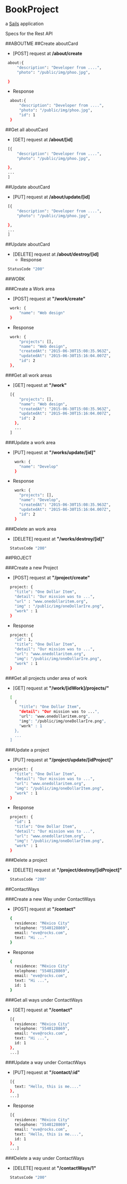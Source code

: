 # BookProject

a [Sails](http://sailsjs.org) application


Specs for the Rest API

##ABOUTME
##Create aboutCard
 - [POST] request at **/about/create**
 ```sh
  about:{
      "description": "Developer from ....",
      "photo": "/public/img/phoo.jpg",

  }
 ```
  - Response
```sh
  about:{
      "description": "Developer from ....",
      "photo": "/public/img/phoo.jpg",
      "id": 1
  }
```

 ##Get all aboutCard
 - [GET] request at **/about/[id]**
 ```sh
  [{
      "description": "Developer from ....",
      "photo": "/public/img/phoo.jpg",

  },
  ...
  ]
 ```
 ##Update aboutCard
- [PUT] request at **/about/update/[id]**
 ```sh
  [{
      "description": "Developer from ....",
      "photo": "/public/img/phoo.jpg",

  },
  ...
  ]
 ```

 ##Update aboutCard
- [DELETE] request at **/about/destroy/[id]**
  - Response
 ```sh
  StatusCode "200"
 ```

##WORK

###Create a Work area
 - [POST] request at **"/work/create"**
```sh
  work: {
      "name": "Web design"
  }
```
  - Response
```sh
  work: {
      "projects": [],
      "name": "Web design",
      "createdAt": "2015-06-30T15:08:35.963Z",
      "updatedAt": "2015-06-30T15:16:04.007Z",
      "id": 2
  },
```
###Get all work areas 
 - [GET] request at **"/work"**
```sh
  [{
      "projects": [],
      "name": "Web design",
      "createdAt": "2015-06-30T15:08:35.963Z",
      "updatedAt": "2015-06-30T15:16:04.007Z",
      "id": 2
    },
    ...
  ]
```
###Update a work area
 - [PUT] request at **"/works/update/[id]"**
```sh
    work: {
      "name": "Develop"
    }
```
  - Response
```sh
    work: {
      "projects": [],
      "name": "Develop",
      "createdAt": "2015-06-30T15:08:35.963Z",
      "updatedAt": "2015-06-30T15:16:04.007Z",
      "id": 2
    }
```
###Delete an work area
 - [DELETE] request at **"/works/destroy/[id]"**
```sh
  StatusCode "200"
```


##PROJECT

###Create a new Project 

 - [POST] request at **"/project/create"**
```sh
  project: {
    "title": "One Dollar Item",
    "detail": "Our mission was to ...",
    "url" : "www.onedollaritem.org",
    "img" : "/public/img/oneDollarIre.png",
    "work" : 1
  }
```
 - Response
```sh
  project: {
    "id": 1,
    "title": "One Dollar Item",
    "detail": "Our mission was to ...",
    "url": "www.onedollaritem.org",
    "img": "/public/img/oneDollarIre.png",
    "work" : 1
  }
```

###Get all projects under area of work

 - [GET] request at **"/work/[idWork]/projects/"**
```sh
  [
    {
      "title": "One Dollar Item",
      "detail": "Our mission was to ...",
      "url": "www.onedollaritem.org",
      "img": "/public/img/oneDollarIre.png",
      "work" : 1
    },
    ...
  ]
```


###Update a project
 - [PUT] request at **"/project/update/[idProject]"**
```sh
  project: {
    "title": "One Dollar Item",
    "detail": "Our mission was to ...",
    "url": "www.onedollaritem.org",
    "img": "/public/img/oneDollarItem.png",
    "work" : 1
  }
```
 - Response

```sh
  project: {
    "id": 1
    "title": "One Dollar Item",
    "detail": "Our mission was to ...",
    "url": "www.onedollaritem.org",
    "img": "/public/img/oneDollarItem.png",
    "work" : 1
  }
```

###Delete a project

 - [DELETE] request at **"/project/destroy/[idProject]"**
```sh
  StatusCode "200"
```

##ContactWays

###Create a new Way under ContactWays
 - [POST] request at **"/contact"**
```sh
  {
    residence: "México City"
    telephone: "5540128869",
    email: "eve@rocks.com",
    text: "Hi ..."
  }
```
 - Response
```sh
  {
    residence: "México City"
    telephone: "5540128869",
    email: "eve@rocks.com",
    text: "Hi ...",
    id: 1
  }
```

###Get all ways under ContactWays
 - [GET] request at **"/contact"**
```sh
  [{
    residence: "México City"
    telephone: "5540128869",
    email: "eve@rocks.com",
    text: "Hi ...",
    id: 1
  }, 
  ...]
```

###Update a way under ContactWays
 - [PUT] request at **"/contact/:id"**
```sh
  [{
    text: "Hello, this is me...."
  }, 
  ...]
```

 - Response
```sh
  [{
    residence: "México City"
    telephone: "5540128869",
    email: "eve@rocks.com",
    text: "Hello, this is me....",
    id: 1
  }, 
  ...]
```
###Delete a way under ContactWays
 - [DELETE] request at **"/contactWays/1"**
```sh
  StatusCode "200"
```
